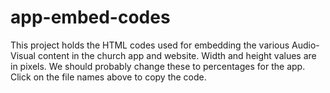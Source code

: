 # app-embed-codes
This project holds the HTML codes used for embedding the various Audio-Visual content in the church app and website.
Width and height values are in pixels. We should probably change these to percentages for the app.
Click on the file names above to copy the code.
